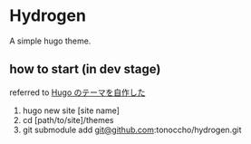 # Hydrogen

A simple hugo theme.

## how to start (in dev stage)

referred to [Hugo のテーマを自作した](https://m1yam0t0.com/posts/2022/09/renew-hugo-theme/)

1. hugo new site [site name]
2. cd [path/to/site]/themes
3. git submodule add git@github.com:tonoccho/hydrogen.git